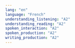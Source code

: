 ```yaml
---
lang: "en"
language: "French"
understanding_listening: "A2"
understanding_reading: "A2"
spoken_interaction: "A2"
spoken_production: "A2"
writing_production: "A2"
---
```

